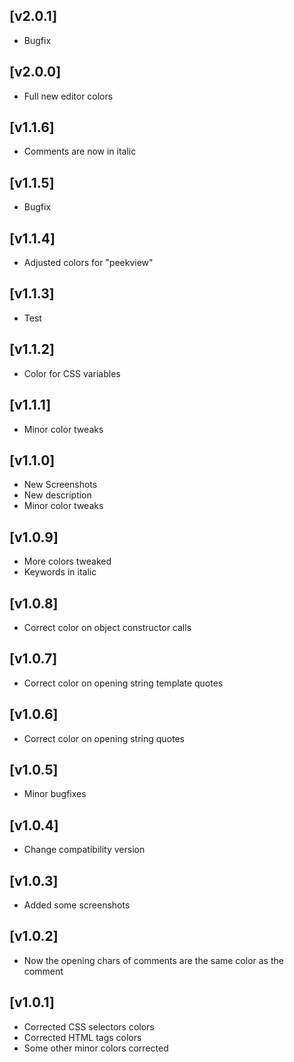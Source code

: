 ## [v2.0.1]
- Bugfix

## [v2.0.0]
- Full new editor colors
  
## [v1.1.6]
- Comments are now in italic

## [v1.1.5]
- Bugfix

## [v1.1.4]
- Adjusted colors for "peekview"

## [v1.1.3]
- Test

## [v1.1.2]
- Color for CSS variables

## [v1.1.1]
- Minor color tweaks

## [v1.1.0]
- New Screenshots
- New description
- Minor color tweaks

## [v1.0.9]
- More colors tweaked
- Keywords in italic

## [v1.0.8]
- Correct color on object constructor calls

## [v1.0.7]
- Correct color on opening string template quotes

## [v1.0.6]
- Correct color on opening string quotes

## [v1.0.5]
- Minor bugfixes

## [v1.0.4]
- Change compatibility version

## [v1.0.3]
- Added some screenshots

## [v1.0.2]
- Now the opening chars of comments are the same color as the comment

## [v1.0.1]
- Corrected CSS selectors colors
- Corrected HTML tags colors
- Some other minor colors corrected

